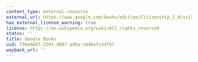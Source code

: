 ```yaml
---
content_type: external-resource
external_url: https://www.google.com/books/edition/Citizenship_2_0/vciXDwAAQBAJ?hl=en&gbpv=1
has_external_license_warning: true
license: https://en.wikipedia.org/wiki/All_rights_reserved
status: ''
title: Google Books
uid: 736e6607-2591-4087-ad6a-c448afce4f87
wayback_url: ''
---
```


